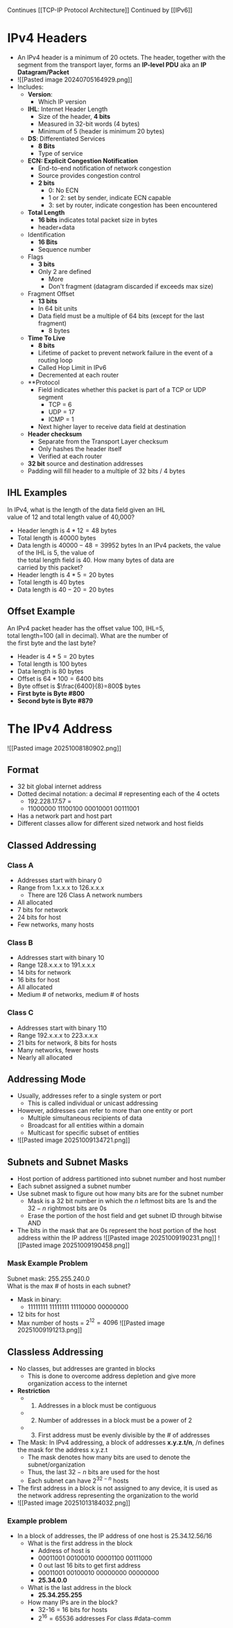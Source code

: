 Continues [[TCP-IP Protocol Architecture]]
Continued by [[IPv6]]

# IPv4 Headers
- An IPv4 header is a minimum of 20 octets. The header, together with the segment from the transport layer, forms an **IP-level PDU** aka an **IP Datagram/Packet**
- ![[Pasted image 20240705164929.png]]
- Includes:
	- **Version**:
		- Which IP version
	- **IHL**: Internet Header Length
		- Size of the header, **4 bits**
		- Measured in 32-bit words (4 bytes)
		- Minimum of 5 (header is minimum 20 bytes)
	- **DS**: Differentiated Services
		- **8 Bits**
		- Type of service
	- **ECN: Explicit Congestion Notification**
		- End-to-end notification of network congestion
		- Source provides congestion control
		- **2 bits**
			- 0: No ECN
			- 1 or 2: set by sender, indicate ECN capable
			- 3: set by router, indicate congestion has been encountered
	- **Total Length**
		- **16 bits** indicates total packet size in bytes
		- header+data
	- Identification
		- **16 Bits**
		- Sequence number
	- Flags
		- **3 bits**
		- Only 2 are defined
			- More
			- Don't fragment (datagram discarded if exceeds max size)
	- Fragment Offset
		- **13 bits**
		- In 64 bit units
		- Data field must be a multiple of 64 bits (except for the last fragment)
			- 8 bytes
	- **Time To Live**
		- **8 bits**
		- Lifetime of packet to prevent network failure in the event of a routing loop
		- Called Hop Limit in IPv6
		- Decremented at each router
	- **Protocol
		- Field indicates whether this packet is part of a TCP or UDP segment
			- TCP = 6
			- UDP = 17
			- ICMP = 1
		- Next higher layer to receive data field at destination
	- **Header checksum**
		- Separate from the Transport Layer checksum
		- Only hashes the header itself
		- Verified at each router
	- **32 bit** source and destination addresses
	- Padding will fill header to a multiple of 32 bits / 4 bytes
## IHL Examples
In IPv4, what is the length of the data field given an IHL  
value of 12 and total length value of 40,000?
- Header length is $4*12 = 48$ bytes
- Total length is $40000$ bytes
- Data length is $40000 - 48 = 39952$ bytes
In an IPv4 packets, the value of the IHL is 5, the value of  
the total length field is 40. How many bytes of data are  
carried by this packet?
- Header length is $4 * 5 = 20$ bytes
- Total length is $40$ bytes
- Data length is $40 - 20 = 20$ bytes
## Offset Example
An IPv4 packet header has the offset value 100, IHL=5,  
total length=100 (all in decimal). What are the number of  
the first byte and the last byte?
- Header is $4*5=20$ bytes
- Total length is $100$ bytes
- Data length is $80$ bytes
- Offset is $64 * 100 = 6400$ bits
- Byte offset is $\frac{6400}{8}=800$ bytes
- **First byte is Byte #800**
- **Second byte is Byte #879**
# The IPv4 Address

![[Pasted image 20251008180902.png]]

## Format
- 32 bit global internet address
- Dotted decimal notation: a decimal # representing each of the 4 octets
	- 192.228.17.57 = 
	- 11000000 11100100 00010001 00111001
- Has a network part and host part
- Different classes allow for different sized network and host fields
## Classed Addressing
### Class A
- Addresses start with binary 0
- Range from 1.x.x.x to 126.x.x.x
	- There are 126 Class A network numbers
- All allocated
- 7 bits for network
- 24 bits for host
- Few networks, many hosts
### Class B
- Addresses start with binary 10
- Range 128.x.x.x to 191.x.x.x
- 14 bits for network 
- 16 bits for host
- All allocated
- Medium # of networks, medium # of hosts
### Class C
- Addresses start with binary 110
- Range 192.x.x.x to 223.x.x.x
- 21 bits for network, 8 bits for hosts
- Many networks, fewer hosts
- Nearly all allocated
## Addressing Mode
- Usually, addresses refer to a single system or port
	- This is called individual or unicast addressing
- However, addresses can refer to more than one entity or port
	- Multiple simultaneous recipients of data
	- Broadcast for all entities within a domain
	- Multicast for specific subset of entities
- ![[Pasted image 20251009134721.png]]
## Subnets and Subnet Masks
- Host portion of address partitioned into subnet number and host number
- Each subnet assigned a subnet number
- Use subnet mask to figure out how many bits are for the subnet number
	- Mask is a 32 bit number in which the $n$ leftmost bits are 1s and the $32-n$ rightmost bits are 0s
	- Erase the portion of the host field and get subnet ID through bitwise AND
- The bits in the mask that are 0s represent the host portion of the host address within the IP address
![[Pasted image 20251009190231.png]]
![[Pasted image 20251009190458.png]]
### Mask Example Problem
Subnet mask: 255.255.240.0  
What is the max # of hosts in each subnet?
- Mask in binary:
	- 11111111 11111111 11110000 00000000
- 12 bits for host
- Max number of hosts = $2^{12} = 4096$
![[Pasted image 20251009191213.png]]

## Classless Addressing
- No classes, but addresses are granted in blocks
	- This is done to overcome address depletion and give more organization access to the internet
- **Restriction**
	- 1. Addresses in a block must be contiguous
	- 2. Number of addresses in a block must be a power of 2
	- 3. First address must be evenly divisible by the # of addresses
- The Mask: In IPv4 addressing, a block of addresses **x.y.z.t/n**, /n defines the mask for the address x.y.z.t
	- The mask denotes how many bits are used to denote the subnet/organization
	- Thus, the last $32-n$ bits are used for the host
	- Each subnet can have $2^{32-n}$ hosts
- The first address in a block is not assigned to any device, it is used as the network address representing the organization to the world
- ![[Pasted image 20251013184032.png]]
### Example problem
- In a block of addresses, the IP address of one host is 25.34.12.56/16
	- What is the first address in the block
		- Address of host is 
		- 00011001 00100010 00001100 00111000
		- 0 out last 16 bits to get first address
		- 00011001 00100010 00000000 00000000
		- **25.34.0.0**
	- What is the last address in the block
		- **25.34.255.255**
	- How many IPs are in the block?
		- 32-16 = 16 bits for hosts
		- $2^{16}=65536$ addresses
For class #data-comm